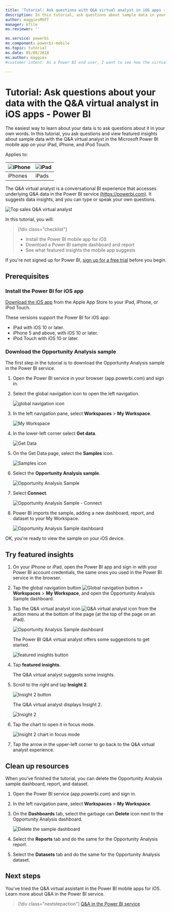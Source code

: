 ```yaml
---
title: 'Tutorial: Ask questions with Q&A virtual analyst in iOS apps - Power BI'
description: In this tutorial, ask questions about sample data in your own words with the Q&A virtual analyst in the Power BI mobile app on on your iOS device.
author: maggiesMSFT
manager: kfile
ms.reviewer: ''

ms.service: powerbi
ms.component: powerbi-mobile
ms.topic: tutorial
ms.date: 05/08/2018
ms.author: maggies
#customer intent: As a Power BI end user, I want to see how the virtual analyst works in the iOS mobile apps so I can use the analyst to explore my own data. 

---
```

# Tutorial: Ask questions about your data with the Q&A virtual analyst in iOS apps - Power BI

The easiest way to learn about your data is to ask questions about it in your own words. In this tutorial, you ask questions and view featured insights about sample data with the Q&A virtual analyst in the Microsoft Power BI mobile app on your iPad, iPhone, and iPod Touch. 

Applies to:

| ![iPhone](./media/tutorial-mobile-apps-ios-qna/iphone-logo-50-px.png) | ![iPad](./media/tutorial-mobile-apps-ios-qna/ipad-logo-50-px.png) |
|:--- |:--- |
| iPhones |iPads |

The Q&A virtual analyst is a conversational BI experience that accesses underlying Q&A data in the Power BI service [(https://powerbi.com)](https://powerbi.com). It suggests data insights, and you can type or speak your own questions.

![Top sales Q&A virtual analyst](./media/tutorial-mobile-apps-ios-qna/power-bi-ios-q-n-a-top-sale-intro.png)

In this tutorial, you will:

> [!div class="checklist"]
> * Install the Power BI mobile app for iOS
> * Download a Power BI sample dashboard and report
> * See what featured insights the mobile app suggests

If you're not signed up for Power BI, [sign up for a free trial](https://app.powerbi.com/signupredirect?pbi_source=web) before you begin.

## Prerequisites

### Install the Power BI for iOS app
[Download the iOS app](http://go.microsoft.com/fwlink/?LinkId=522062 "Download the iPhone app")  from the Apple App Store to your iPad, iPhone, or iPod Touch.

These versions support the Power BI for iOS app:
- iPad with iOS 10 or later.
- iPhone 5 and above, with iOS 10 or later. 
- iPod Touch with iOS 10 or later.

### Download the Opportunity Analysis sample
The first step in the tutorial is to download the Opportunity Analysis sample in the Power BI service.

1. Open the Power BI service in your browser (app.powerbi.com) and sign in.

1. Select the global navigation icon to open the left navigation.

    ![global navigation icon](./media/tutorial-mobile-apps-ios-qna/power-bi-android-quickstart-global-nav-icon.png)

2. In the left navigation pane, select **Workspaces** > **My Workspace**.

    ![My Workspace](./media/tutorial-mobile-apps-ios-qna/power-bi-android-quickstart-my-workspace.png)

3. In the lower-left corner select **Get data**.
   
    ![Get Data](./media/tutorial-mobile-apps-ios-qna/power-bi-get-data.png)

3. On the Get Data page, select the **Samples** icon.
   
   ![Samples icon](./media/tutorial-mobile-apps-ios-qna/power-bi-samples-icon.png)

4. Select the **Opportunity Analysis sample**.
 
    ![Opportunity Analysis Sample](./media/tutorial-mobile-apps-ios-qna/power-bi-oa.png)
 
8. Select **Connect**.  
  
   ![Opportunity Analysis Sample - Connect](./media/tutorial-mobile-apps-ios-qna/opportunity-connect.png)
   
5. Power BI imports the sample, adding a new dashboard, report, and dataset to your My Workspace.
   
   ![Opportunity Analysis Sample dashboard](./media/tutorial-mobile-apps-ios-qna/power-bi-service-opportunity-sample.png)

OK, you're ready to view the sample on your iOS device.

## Try featured insights
1. On your iPhone or iPad, open the Power BI app and sign in with your Power BI account credentials, the same ones you used in the Power BI service in the browser.

1.  Tap the global navigation button ![Global navigation button](./media/tutorial-mobile-apps-ios-qna/power-bi-iphone-global-nav-button.png) > **Workspaces** > **My Workspace**, and open the Opportunity Analysis Sample dashboard.

2. Tap the Q&A virtual analyst icon ![Q&A virtual analyst icon](./media/tutorial-mobile-apps-ios-qna/power-bi-ios-q-n-a-icon.png) from the action menu at the bottom of the page (at the top of the page on an iPad).

     ![Opportunity Analysis Sample dashboard](./media/tutorial-mobile-apps-ios-qna/power-bi-ios-qna-opportunity-analysis.png)

     The Power BI Q&A virtual analyst offers some suggestions to get started.

     ![featured insights button](./media/tutorial-mobile-apps-ios-qna/power-bi-ios-qna-suggest-insights.png)
3. Tap **featured insights**.

     The Q&A virtual analyst suggests some insights.
4. Scroll to the right and tap **Insight 2**.

    ![Insight 2 button](./media/tutorial-mobile-apps-ios-qna/power-bi-ios-qna-suggest-insight-2.png)

     The Q&A virtual analyst displays Insight 2.

    ![Insight 2](./media/tutorial-mobile-apps-ios-qna/power-bi-ios-qna-show-insight-2.png)
5. Tap the chart to open it in focus mode.

    ![Insight 2 chart in focus mode](./media/tutorial-mobile-apps-ios-qna/power-bi-ios-qna-open-insight-2.png)
6. Tap the arrow in the upper-left corner to go back to the Q&A virtual analyst experience.

## Clean up resources

When you've finished the tutorial, you can delete the Opportunity Analysis sample dashboard, report, and dataset.

1. Open the Power BI service (app.powerbi.com) and sign in.

2. In the left navigation pane, select **Workspaces** > **My Workspace**.

3. On the **Dashboards** tab, select the garbage can **Delete** icon next to the Opportunity Analysis dashboard.

    ![Delete the sample dashboard](./media/tutorial-mobile-apps-ios-qna/power-bi-service-delete-opportunity-sample.png)

4. Select the **Reports** tab and do the same for the Opportunity Analysis report.

5. Select the **Datasets** tab and do the same for the Opportunity Analysis dataset.


## Next steps

You've tried the Q&A virtual assistant in the Power BI mobile apps for iOS. Learn more about Q&A in the Power BI service.
> [!div class="nextstepaction"]
> [Q&A in the Power BI service](../end-user-q-and-a.md)

